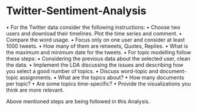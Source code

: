 # Twitter-Sentiment-Analysis
•	For the Twitter data consider the following instructions:
•	Choose two users and download their timelines. Plot the time series and comment.
•	Compare the word usage.
•	Focus only on one user and consider at least 1000 tweets.
•	How many of them are retweets, Quotes, Replies.
•	What is the maximum and minimum date for the tweets.
•	For topic modelling follow these steps:
•	Considering the previous data about the selected user, clean the data.
•	Implement the LDA discussing the issues and describing how you select a good number of topics.
•	Discuss word-topic and document-topic assignments.
•	What are the topics about?
•	How many documents per topic?
•	Are some topics time-specific?
•	Provide the visualizations you think are more relevant.

Above mentioned steps are being followed in this Analysis. 
